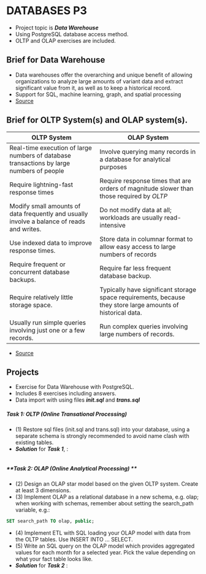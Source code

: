 # DATABASES P3
- Project topic is **_Data Warehouse_** 
- Using  PostgreSQL database access method.
- OLTP and OLAP exercises are included.
## Brief for Data Warehouse
- Data warehouses offer the overarching and unique benefit of allowing organizations to analyze large amounts of variant data and extract significant value from it, as well as to keep a historical record.
- Support for SQL, machine learning, graph, and spatial processing
- [Source](https://www.oracle.com/database/what-is-a-data-warehouse/)

## Brief for OLTP System(s) and OLAP system(s).

| OLTP System | OLAP System |
| --- | --- |
|Real-time execution of large numbers of database transactions by large numbers of people | Involve querying many records in a database for analytical purposes|
| Require lightning-fast response times | Require response times that are orders of magnitude slower than those required by _OLTP_|
| Modify small amounts of data frequently and usually involve a balance of reads and writes. |Do not modify data at all; workloads are usually read-intensive|
| Use indexed data to improve response times. | Store data in columnar format to allow easy access to large numbers of records |
| Require frequent or concurrent database backups. | Require far less frequent database backup. |
| Require relatively little storage space. | Typically have significant storage space requirements, because they store large amounts of historical data. |
|Usually run simple queries involving just one or a few records.|Run complex queries involving large numbers of records. |

- [Source](https://www.oracle.com/database/what-is-oltp/)

## Projects 
- Exercise for Data Warehouse with PostgreSQL. 
- Includes 8 exercises including answers.
- Data import with using files **_init.sql_** and **_trans.sql_**

##### **Task 1: OLTP (Online Transational Processing)**
- (1) Restore sql files (init.sql and trans.sql) into your database, using a separate schema is strongly recommended to avoid name clash with existing tables.
- **_Solution_** for **_Task 1_**, : 
```SQL

```
##### **Task 2: OLAP (Online Analytical Processing) **
- (2) Design an OLAP star model based on the given OLTP system. Create at least 3 dimensions.
- (3) Implement OLAP as a relational database in a new schema, e.g. olap; when working with schemas, remember about setting the search_path variable, e.g.:
```SQL
SET search_path TO olap, public;
```
- (4) Implement ETL with SQL loading your OLAP model with data from the OLTP tables. Use INSERT INTO ... SELECT.
- (5) Write an SQL query on the OLAP model which provides aggregated values for each month for a selected year. Pick the value depending on what your fact table looks like.
- **_Solution_** for **_Task 2_** : 
